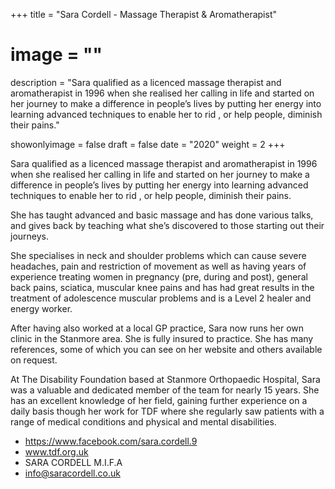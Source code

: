 +++
title = "Sara Cordell - Massage Therapist & Aromatherapist"
# image = ""
description = "Sara qualified as a licenced massage therapist and aromatherapist in 1996 when she realised her calling in life and started on her journey to make a difference in people’s lives by putting her energy into learning advanced techniques to enable her to rid , or help people, diminish their pains."

showonlyimage = false
draft = false
date = "2020"
weight = 2
+++

Sara qualified as a licenced massage therapist and aromatherapist in 1996 when she realised her calling in life and started on her journey to make a difference in people’s lives by putting her energy into learning advanced techniques to enable her to rid , or help people, diminish their pains.

She has taught advanced and basic massage and has done various talks, and gives back by teaching what she’s discovered to those starting out their journeys.

She specialises in neck and shoulder problems which can cause severe headaches, pain and restriction of movement as well as having years of experience treating women in pregnancy (pre, during and post), general back pains, sciatica, muscular knee pains and has had great results in the treatment of adolescence muscular problems and is a Level 2 healer and energy worker.

After having also worked at a local GP practice, Sara now runs her own clinic in the Stanmore area. She is fully insured to practice. She has many references, some of which you can see on her website and others available on request.

At The Disability Foundation based at Stanmore Orthopaedic Hospital, Sara was a valuable and dedicated member of the team for nearly 15 years. She has an excellent knowledge of her field, gaining further experience on a daily basis though her work for TDF where she regularly saw patients with a range of medical conditions and physical and mental disabilities.

- https://www.facebook.com/sara.cordell.9
- www.tdf.org.uk
- SARA CORDELL M.I.F.A
- info@saracordell.co.uk
